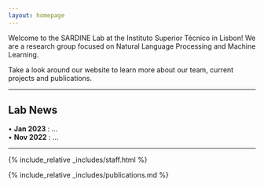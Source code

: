 ```yaml
---
layout: homepage
---
```


Welcome to the SARDINE Lab at the Instituto Superior Técnico in Lisbon! We are a research group focused on Natural Language Processing and Machine Learning. 

Take a look around our website to learn more about our team, current projects and publications.

---

## Lab News
• **Jan 2023** : ... <br />
• **Nov 2022** : ...

---

{% include_relative _includes/staff.html %}

{% include_relative _includes/publications.md %}


